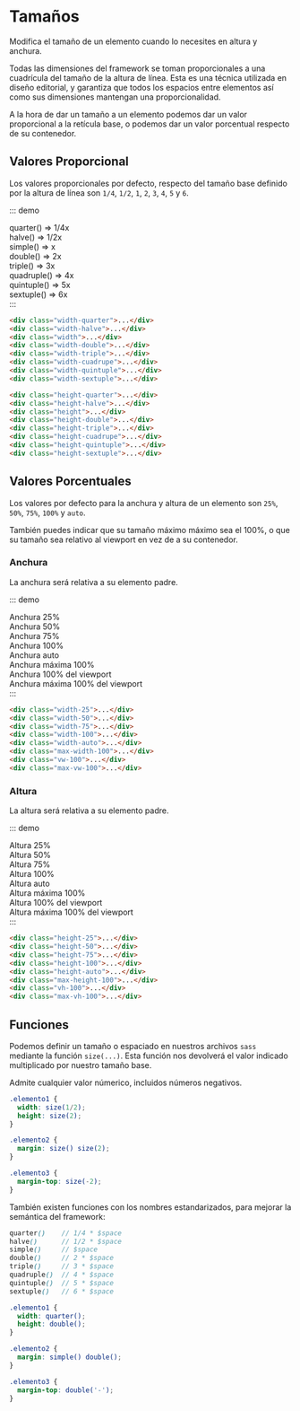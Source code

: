 # Tamaños

Modifica el tamaño de un elemento cuando lo necesites en altura y anchura.

Todas las dimensiones del framework se toman proporcionales a una cuadrícula del tamaño de la altura de línea. Esta es una técnica utilizada en diseño editorial, y garantiza que todos los espacios entre elementos así como sus dimensiones mantengan una proporcionalidad.

A la hora de dar un tamaño a un elemento podemos dar un valor proporcional a la retícula base, o podemos dar un valor porcentual respecto de su contenedor.

## Valores Proporcional

Los valores proporcionales por defecto, respecto del tamaño base definido por la altura de línea son `1/4`, `1/2`, `1`, `2`, `3`, `4`, `5` y `6`.

::: demo
<div class="page-size">
  <div><div class="page-block width-quarter"></div>quarter() => 1/4x</div>
  <div><div class="page-block width-halve"></div>halve() => 1/2x</div>
  <div><div class="page-block width"></div>simple() => x</div>
  <div><div class="page-block width-double"></div>double() => 2x</div>
  <div><div class="page-block width-triple"></div>triple() => 3x</div>
  <div><div class="page-block width-quadruple"></div>quadruple() => 4x</div>
  <div><div class="page-block width-quintuple"></div>quintuple() => 5x</div>
  <div><div class="page-block width-sextuple"></div>sextuple() => 6x</div>
</div>
:::

``` html
<div class="width-quarter">...</div>
<div class="width-halve">...</div>
<div class="width">...</div>
<div class="width-double">...</div>
<div class="width-triple">...</div>
<div class="width-cuadrupe">...</div>
<div class="width-quintuple">...</div>
<div class="width-sextuple">...</div>
```

``` html
<div class="height-quarter">...</div>
<div class="height-halve">...</div>
<div class="height">...</div>
<div class="height-double">...</div>
<div class="height-triple">...</div>
<div class="height-cuadrupe">...</div>
<div class="height-quintuple">...</div>
<div class="height-sextuple">...</div>
```



## Valores Porcentuales

Los valores por defecto para la anchura y altura de un elemento son `25%`, `50%`, `75%`, `100%` y `auto`.

También puedes indicar que su tamaño máximo máximo sea el 100%, o que su tamaño sea relativo al viewport en vez de a su contenedor.

### Anchura

La anchura será relativa a su elemento padre.

::: demo
<div class="page-size-width">
  <div class="page-block width-25">Anchura 25%</div>
  <div class="page-block width-50">Anchura 50%</div>
  <div class="page-block width-75">Anchura 75%</div>
  <div class="page-block width-100">Anchura 100%</div>
  <div class="page-block width-auto">Anchura auto</div>
  <div class="page-block max-width-100">Anchura máxima 100%</div>
  <div class="page-block vw-100">Anchura 100% del viewport</div>
  <div class="page-block max-vw-100">Anchura máxima 100% del viewport</div>
</div>
:::

``` html
<div class="width-25">...</div>
<div class="width-50">...</div>
<div class="width-75">...</div>
<div class="width-100">...</div>
<div class="width-auto">...</div>
<div class="max-width-100">...</div>
<div class="vw-100">...</div>
<div class="max-vw-100">...</div>
```

### Altura

La altura será relativa a su elemento padre.

::: demo
<div class="page-size-height">
  <div class="page-block height-25">Altura 25%</div>
  <div class="page-block height-50">Altura 50%</div>
  <div class="page-block height-75">Altura 75%</div>
  <div class="page-block height-100">Altura 100%</div>
  <div class="page-block height-auto">Altura auto</div>
  <div class="page-block max-height-100">Altura máxima 100%</div>
  <div class="page-block vh-100">Altura 100% del viewport</div>
  <div class="page-block max-vh-100">Altura máxima 100% del viewport</div>
</div>
:::

``` html
<div class="height-25">...</div>
<div class="height-50">...</div>
<div class="height-75">...</div>
<div class="height-100">...</div>
<div class="height-auto">...</div>
<div class="max-height-100">...</div>
<div class="vh-100">...</div>
<div class="max-vh-100">...</div>
```

## Funciones

Podemos definir un tamaño o espaciado en nuestros archivos `sass` mediante la función `size(...)`. Esta función nos devolverá el valor indicado multiplicado por nuestro tamaño base.

Admite cualquier valor númerico, incluidos números negativos.

``` scss
.elemento1 {
  width: size(1/2);
  height: size(2);
}

.elemento2 {
  margin: size() size(2);
}

.elemento3 {
  margin-top: size(-2);
}
```

También existen funciones con los nombres estandarizados, para mejorar la semántica del framework:

``` scss
quarter()    // 1/4 * $space
halve()      // 1/2 * $space
simple()     // $space
double()     // 2 * $space
triple()     // 3 * $space
quadruple()  // 4 * $space
quintuple()  // 5 * $space
sextuple()   // 6 * $space
```

``` scss
.elemento1 {
  width: quarter();
  height: double();
}

.elemento2 {
  margin: simple() double();
}

.elemento3 {
  margin-top: double('-');
}
```
